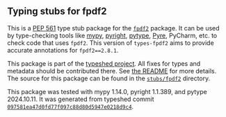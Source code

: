 ## Typing stubs for fpdf2

This is a [PEP 561](https://peps.python.org/pep-0561/)
type stub package for the [`fpdf2`](https://github.com/PyFPDF/fpdf2) package.
It can be used by type-checking tools like
[mypy](https://github.com/python/mypy/),
[pyright](https://github.com/microsoft/pyright),
[pytype](https://github.com/google/pytype/),
[Pyre](https://pyre-check.org/),
PyCharm, etc. to check code that uses `fpdf2`. This version of
`types-fpdf2` aims to provide accurate annotations for
`fpdf2==2.8.1`.

This package is part of the [typeshed project](https://github.com/python/typeshed).
All fixes for types and metadata should be contributed there.
See [the README](https://github.com/python/typeshed/blob/main/README.md)
for more details. The source for this package can be found in the
[`stubs/fpdf2`](https://github.com/python/typeshed/tree/main/stubs/fpdf2)
directory.

This package was tested with
mypy 1.14.0,
pyright 1.1.389,
and pytype 2024.10.11.
It was generated from typeshed commit
[`097581ea47d0fd77f097c88d80d5947e0218d9c4`](https://github.com/python/typeshed/commit/097581ea47d0fd77f097c88d80d5947e0218d9c4).